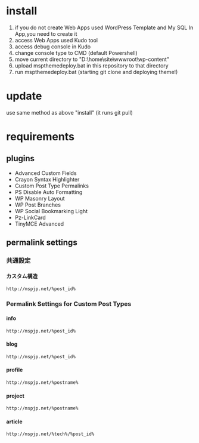 # install
1. if you do not create Web Apps used WordPress Template and My SQL In App,you need to create it
1. access Web Apps used Kudo tool
1. access debug console in Kudo
1. change console type to CMD (default Powershell)
1. move current directory to "D:\home\site\wwwroot\wp-content"
1. upload mspthemedeploy.bat in this repository to that directory
1. run mspthemedeploy.bat (starting git clone and deploying theme!)

# update
use same method as above "install" (it runs git pull)

# requirements

## plugins

- Advanced Custom Fields
- Crayon Syntax Highlighter
- Custom Post Type Permalinks
- PS Disable Auto Formatting
- WP Masonry Layout
- WP Post Branches
- WP Social Bookmarking Light
- Pz-LinkCard
- TinyMCE Advanced

## permalink settings

### 共通設定

#### カスタム構造
```
http://mspjp.net/%post_id%
```

### Permalink Settings for Custom Post Types

#### info
```
http://mspjp.net/%post_id%
```

#### blog
```
http://mspjp.net/%post_id%
```

#### profile
```
http://mspjp.net/%postname%
```

#### project
```
http://mspjp.net/%postname%
```

#### article
```
http://mspjp.net/%tech%/%post_id%
```
